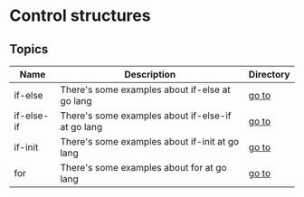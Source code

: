 # Control structures

## Topics

| Name       | Description                                       | Directory           |
| ---------- | ------------------------------------------------- | ------------------- |
| if-else    | There's some examples about if-else at go lang    | [go to](if-else)    |
| if-else-if | There's some examples about if-else-if at go lang | [go to](if-else-if) |
| if-init    | There's some examples about if-init at go lang    | [go to](if-init)    |
| for        | There's some examples about for at go lang        | [go to](if-init)    |

